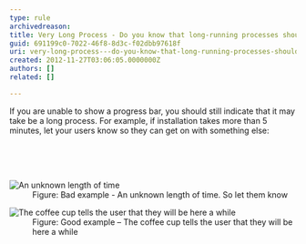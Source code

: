 ```yaml
---
type: rule
archivedreason: 
title: Very Long Process - Do you know that long-running processes should show a coffee cup?
guid: 691199c0-7022-46f8-8d3c-f02dbb97618f
uri: very-long-process---do-you-know-that-long-running-processes-should-show-a-coffee-cup
created: 2012-11-27T03:06:05.0000000Z
authors: []
related: []

---
```



<p>If you are unable to show a progress bar, you should still indicate that it may take be a long process. For example, if installation takes more than 5 minutes, let your users know so they can get on with something else&#58;</p>
<br><excerpt class='endintro'></excerpt><br>
​<dl class="badImage"><dt><img alt="An unknown length of time " src="http&#58;//www.ssw.com.au/ssw/Standards/Rules/Images/UnknownLengthTime.jpg" /></dt>
<dd>Figure&#58; Bad example - An unknown length of time. So let them know</dd></dl>
<dl class="goodImage"><dt><img alt="The coffee cup tells the user that they will be here a while" src="http&#58;//www.ssw.com.au/ssw/Standards/Rules/Images/CoffeeCup.jpg" /></dt>
<dd>Figure&#58; Good example – The coffee cup tells the user that they will be here a while</dd></dl>




